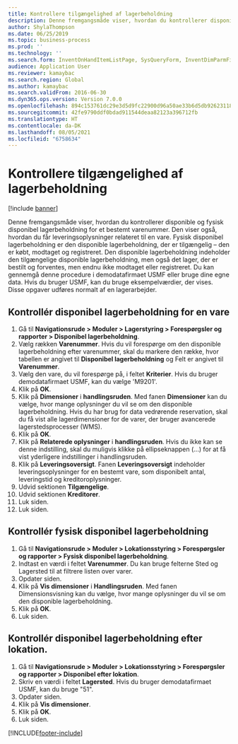 ```yaml
---
title: Kontrollere tilgængelighed af lagerbeholdning
description: Denne fremgangsmåde viser, hvordan du kontrollerer disponible og fysisk disponibel lagerbeholdning for et bestemt varenummer.
author: ShylaThompson
ms.date: 06/25/2019
ms.topic: business-process
ms.prod: ''
ms.technology: ''
ms.search.form: InventOnHandItemListPage, SysQueryForm, InventDimParmFixed, InventSupply, DefaultDashboard, WHSInventPhysicalOnhand, WHSOnHand, InventOnhandItem
audience: Application User
ms.reviewer: kamaybac
ms.search.region: Global
ms.author: kamaybac
ms.search.validFrom: 2016-06-30
ms.dyn365.ops.version: Version 7.0.0
ms.openlocfilehash: 894c153761dc29e3d5d9fc22900d96a50ae33b6d5db92623118e229a9aedafe4
ms.sourcegitcommit: 42fe9790ddf0bdad911544deaa82123a396712fb
ms.translationtype: HT
ms.contentlocale: da-DK
ms.lasthandoff: 08/05/2021
ms.locfileid: "6758634"
---
```

# <a name="check-the-availability-of-stock"></a>Kontrollere tilgængelighed af lagerbeholdning

[!include [banner](../../includes/banner.md)]

Denne fremgangsmåde viser, hvordan du kontrollerer disponible og fysisk disponibel lagerbeholdning for et bestemt varenummer. Den viser også, hvordan du får leveringsoplysninger relateret til en vare. Fysisk disponibel lagerbeholdning er den disponible lagerbeholdning, der er tilgængelig – den er købt, modtaget og registreret. Den disponible lagerbeholdning indeholder den tilgængelige disponible lagerbeholdning, men også det lager, der er bestilt og forventes, men endnu ikke modtaget eller registreret. Du kan gennemgå denne procedure i demodatafirmaet USMF eller bruge dine egne data. Hvis du bruger USMF, kan du bruge eksempelværdier, der vises. Disse opgaver udføres normalt af en lagerarbejder.


## <a name="check-on-hand-inventory-for-an-item"></a>Kontrollér disponibel lagerbeholdning for en vare
1. Gå til **Navigationsrude > Moduler > Lagerstyring > Forespørgsler og rapporter > Disponibel lagerbeholdning**.
2. Vælg rækken **Varenummer**. Hvis du vil forespørge om den disponible lagerbeholdning efter varenummer, skal du markere den række, hvor tabellen er angivet til **Disponibel lagerbeholdning** og Felt er angivet til **Varenummer**.
3. Vælg den vare, du vil forespørge på, i feltet **Kriterier**. Hvis du bruger demodatafirmaet USMF, kan du vælge 'M9201'.  
4. Klik på **OK**.
5. Klik på **Dimensioner** i **handlingsruden**. Med fanen **Dimensioner** kan du vælge, hvor mange oplysninger du vil se om den disponible lagerbeholdning. Hvis du har brug for data vedrørende reservation, skal du få vist alle lagerdimensioner for de varer, der bruger avancerede lagerstedsprocesser (WMS).
6. Klik på **OK**.
7. Klik på **Relaterede oplysninger** i **handlingsruden**. Hvis du ikke kan se denne indstilling, skal du muligvis klikke på ellipseknappen (...) for at få vist yderligere indstillinger i handlingsruden.
8. Klik på **Leveringsoversigt**. Fanen **Leveringsoversigt** indeholder leveringsoplysninger for en bestemt vare, som disponibelt antal, leveringstid og kreditoroplysninger.  
9. Udvid sektionen **Tilgængelige**.
10. Udvid sektionen **Kreditorer**.
11. Luk siden.
12. Luk siden.

## <a name="check-physical-on-hand-inventory"></a>Kontrollér fysisk disponibel lagerbeholdning
1. Gå til **Navigationsrude > Moduler > Lokationsstyring > Forespørgsler og rapporter > Fysisk disponibel lagerbeholdning**.
2. Indtast en værdi i feltet **Varenummer**. Du kan bruge felterne Sted og Lagersted til at filtrere listen over varer. 
3. Opdater siden.
4. Klik på **Vis dimensioner** i **Handlingsruden**. Med fanen Dimensionsvisning kan du vælge, hvor mange oplysninger du vil se om den disponible lagerbeholdning.
5. Klik på **OK**.
6. Luk siden.

## <a name="check-on-hand-inventory-by-location"></a>Kontrollér disponibel lagerbeholdning efter lokation.
1. Gå til **Navigationsrude > Moduler > Lokationsstyring > Forespørgsler og rapporter > Disponibel efter lokation**.
2. Skriv en værdi i feltet **Lagersted**. Hvis du bruger demodatafirmaet USMF, kan du bruge "51".  
3. Opdater siden.
4. Klik på **Vis dimensioner**.
5. Klik på **OK**.
6. Luk siden.



[!INCLUDE[footer-include](../../../includes/footer-banner.md)]
